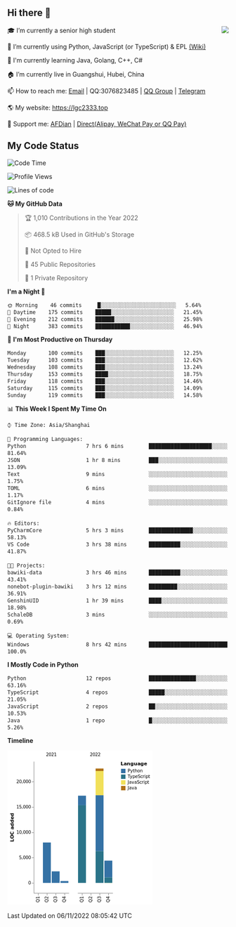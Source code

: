 ## Hi there 👋

<div width="50%">
<img align="right" src="https://github-readme-stats.vercel.app/api?username=lgc2333&show_icons=true" />
</div>

🎓 I’m currently a senior high student

📝 I’m currently using Python, JavaScript (or TypeScript) & EPL [(Wiki)](https://en.wikipedia.org/wiki/Easy_Programming_Language)

📒 I'm currently learning Java, Golang, C++, C#

🏠 I’m currently live in Guangshui, Hubei, China

📫 How to reach me: [Email](mailto:lgc2333@126.com) | QQ:3076823485 | [QQ Group](https://jq.qq.com/?_wv=1027&k=ktwOHdU2) | [Telegram](https://t.me/@lgc2333)

🌎 My website: <https://lgc2333.top>

🤝 Support me: [AFDian](https://afdian.net/@lgc2333) | [Direct(Alipay, WeChat Pay or QQ Pay)](https://s2.loli.net/2022/02/03/MLqe53BjWOAhpcF.png)

## My Code Status

<!--START_SECTION:waka-->
![Code Time](http://img.shields.io/badge/Code%20Time-838%20hrs%2044%20mins-blue)

![Profile Views](http://img.shields.io/badge/Profile%20Views-1-blue)

![Lines of code](https://img.shields.io/badge/From%20Hello%20World%20I%27ve%20Written-55%20Thousand%20lines%20of%20code-blue)

**🐱 My GitHub Data** 

> 🏆 1,010 Contributions in the Year 2022
 > 
> 📦 468.5 kB Used in GitHub's Storage 
 > 
> 🚫 Not Opted to Hire
 > 
> 📜 45 Public Repositories 
 > 
> 🔑 1 Private Repository 
 > 
**I'm a Night 🦉** 

```text
🌞 Morning    46 commits     █░░░░░░░░░░░░░░░░░░░░░░░░   5.64% 
🌆 Daytime    175 commits    █████░░░░░░░░░░░░░░░░░░░░   21.45% 
🌃 Evening    212 commits    ██████░░░░░░░░░░░░░░░░░░░   25.98% 
🌙 Night      383 commits    ███████████░░░░░░░░░░░░░░   46.94%

```
📅 **I'm Most Productive on Thursday** 

```text
Monday       100 commits    ███░░░░░░░░░░░░░░░░░░░░░░   12.25% 
Tuesday      103 commits    ███░░░░░░░░░░░░░░░░░░░░░░   12.62% 
Wednesday    108 commits    ███░░░░░░░░░░░░░░░░░░░░░░   13.24% 
Thursday     153 commits    ████░░░░░░░░░░░░░░░░░░░░░   18.75% 
Friday       118 commits    ███░░░░░░░░░░░░░░░░░░░░░░   14.46% 
Saturday     115 commits    ███░░░░░░░░░░░░░░░░░░░░░░   14.09% 
Sunday       119 commits    ███░░░░░░░░░░░░░░░░░░░░░░   14.58%

```


📊 **This Week I Spent My Time On** 

```text
⌚︎ Time Zone: Asia/Shanghai

💬 Programming Languages: 
Python                   7 hrs 6 mins        ████████████████████░░░░░   81.64% 
JSON                     1 hr 8 mins         ███░░░░░░░░░░░░░░░░░░░░░░   13.09% 
Text                     9 mins              ░░░░░░░░░░░░░░░░░░░░░░░░░   1.75% 
TOML                     6 mins              ░░░░░░░░░░░░░░░░░░░░░░░░░   1.17% 
GitIgnore file           4 mins              ░░░░░░░░░░░░░░░░░░░░░░░░░   0.84%

🔥 Editors: 
PyCharmCore              5 hrs 3 mins        ██████████████░░░░░░░░░░░   58.13% 
VS Code                  3 hrs 38 mins       ██████████░░░░░░░░░░░░░░░   41.87%

🐱‍💻 Projects: 
bawiki-data              3 hrs 46 mins       ██████████░░░░░░░░░░░░░░░   43.41% 
nonebot-plugin-bawiki    3 hrs 12 mins       █████████░░░░░░░░░░░░░░░░   36.91% 
GenshinUID               1 hr 39 mins        ████░░░░░░░░░░░░░░░░░░░░░   18.98% 
SchaleDB                 3 mins              ░░░░░░░░░░░░░░░░░░░░░░░░░   0.69%

💻 Operating System: 
Windows                  8 hrs 42 mins       █████████████████████████   100.0%

```

**I Mostly Code in Python** 

```text
Python                   12 repos            ███████████████░░░░░░░░░░   63.16% 
TypeScript               4 repos             █████░░░░░░░░░░░░░░░░░░░░   21.05% 
JavaScript               2 repos             ██░░░░░░░░░░░░░░░░░░░░░░░   10.53% 
Java                     1 repo              █░░░░░░░░░░░░░░░░░░░░░░░░   5.26%

```


**Timeline**

![Chart not found](https://raw.githubusercontent.com/lgc2333/lgc2333/main/charts/bar_graph.png) 


 Last Updated on 06/11/2022 08:05:42 UTC
<!--END_SECTION:waka-->
